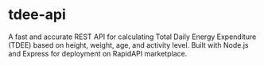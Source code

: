 # tdee-api
A fast and accurate REST API for calculating Total Daily Energy Expenditure (TDEE) based on height, weight, age, and activity level. Built with Node.js and Express for deployment on RapidAPI marketplace.
